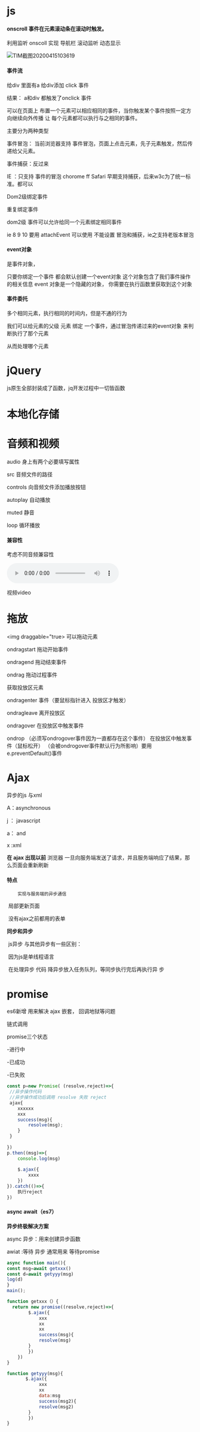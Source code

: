 # js

#### **onscroll 事件在元素滚动条在滚动时触发。**

利用监听 onscoll 实现 导航栏 滚动监听 动态显示

![TIM截图20200415103619](H:\TheFrontStudyandTest\image\TIM截图20200415103619.png)

#### **事件流**

给div 里面有a 给div添加 click 事件

结果： a和div 都触发了onclick 事件

可以在页面上 布置一个元素可以相应相同的事件，当你触发某个事件按照一定方向继续向外传播 让 每个元素都可以执行与之相同的事件。



主要分为两种类型

事件冒泡： 当前浏览器支持 事件冒泡，页面上点击元素，先子元素触发，然后传递给父元素。

事件捕获：反过来

IE ：只支持 事件的冒泡  chorome  ff Safari 早期支持捕获，后来w3c为了统一标准。都可以

Dom2级绑定事件

重复绑定事件

dom2级 事件可以允许给同一个元素绑定相同事件

ie 8 9 10 要用 attachEvent 可以使用 不能设置 冒泡和捕获，ie之支持老版本冒泡

#### **event对象**

是事件对象，

只要你绑定一个事件 都会默认创建一个event对象 这个对象包含了我们事件操作的相关信息 event 对象是一个隐藏的对象， 你需要在执行函数里获取到这个对象

#### **事件委托**

多个相同元素，执行相同的时间内，但是不通的行为

我们可以给元素的父级 元素 绑定 一个事件，通过冒泡传递过来的event对象 来判断执行了那个元素

 从而处理哪个元素



# **jQuery**



js原生全部封装成了函数，jq开发过程中一切皆函数



# **本地化存储**

# **音频和视频**

audio 身上有两个必要填写属性

src 音频文件的路径

controls 向音频文件添加播放按钮

autoplay 自动播放

muted 静音

loop 循环播放

#### 兼容性

考虑不同音频兼容性

<audio controls>
   		<source src=".../.mp3">
        <source src="../.ogg">
        <source>
</audio>



视频video

# 拖放

<img  draggable="true> 可以拖动元素

ondragstart 拖动开始事件

ondragend  拖动结束事件

ondrag  拖动过程事件

获取投放区元素

ondragenter  事件（要鼠标指针进入 投放区才触发）

ondragleave  离开投放区

ondragover  在投放区中触发事件

ondrop （必须写ondrogover事件因为一直都存在这个事件）  在投放区中触发事件（鼠标松开） （会被ondrogover事件默认行为所影响）要用e.preventDefault()事件

# Ajax

异步的js 与xml

A：asynchronous

j ： javascript

a：    and

x :xml

**在 ajax 出现以前** 浏览器 一旦向服务端发送了请求，并且服务端响应了结果，那么页面会重新刷新



#### 特点

 		实现与服务端的异步通信

​		 局部更新页面

​		 没有ajax之前都用的表单



**同步和异步**

​		js异步 与其他异步有一些区别：

​		因为js是单线程语言

​		在处理异步 代码 降异步放入任务队列，等同步执行完后再执行异   步 

   

# **promise**



es6新增 用来解决 ajax 嵌套， 回调地狱等问题

链式调用

promise三个状态

-进行中

-已成功

-已失败



```javascript
const p=new Promise( (resolve,reject)=>{
 //异步操作代码
 //异步操作成功后调用 resolve 失败 reject
 ajax{
    xxxxxx
    xxx
    success(msg){
        resolve(msg);
    }
 } 
   
})
p.then((msg)=>{
    console.log(msg)
    
    $.ajax({
        xxxx
    })
}).catch(()=>{
    执行reject
})
```



#### async await（es7）

**异步终极解决方案**

async 异步：用来创建异步函数

awiat :等待 异步  通常用来 等待promise

```js
async function main(){
const msg=await getxxx()    
const d=await getyyy(msg)
log(d)
}
main();

function getxxx（）{
  return new promise((resolve,reject)=>{
        $.ajax({
            xxx
            xx
            xx
            success(msg){
			resolve(msg)
        }
        })
    })
}

function getyyy(msg){
       $.ajax({
            xxx
            xx
            data:msg
            success(msg2){
			resolve(msg2)
        }
        })
}
```




